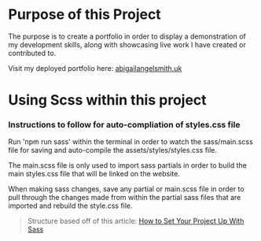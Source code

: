 # Purpose of this Project
The purpose is to create a portfolio in order to display a demonstration of my development skills, along with showcasing live work I have created or contributed to.

Visit my deployed portfolio here: [abigailangelsmith.uk](https://abigailangelsmith.uk/)

# Using Scss within this project

### Instructions to follow for auto-compliation of styles.css file

Run 'npm run sass' within the terminal in order to watch the sass/main.scss file for saving and auto-compile the assets/styles/styles.css file.

The main.scss file is only used to import sass partials in order to build the main styles.css file that will be linked on the website.

When making sass changes, save any partial or main.scss file in order to pull through the changes made from within the partial sass files that are<br>
imported and rebuild the style.css file.

> Structure based off of this article: [How to Set Your Project Up With Sass](https://dev.to/darnocer/how-to-setup-your-project-with-sass-scss-ip4)
